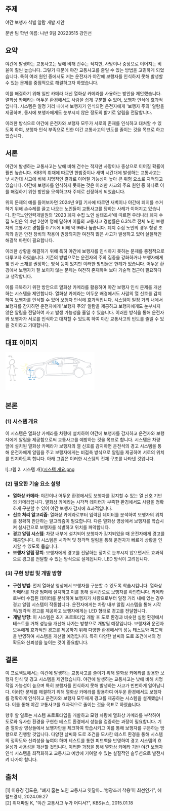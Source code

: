 ## 주제

야간 보행자 식별 알람 개발 제안

분반 팀 학번 이름: 나반 9팀 20223515 강인선

## 요약

 야간에 발생하는 교통사고는 낮에 비해 건수는 적지만, 사망이나 중상으로 이어지는 비율이 훨씬 높습니다. 그렇기 때문에 야간 교통사고를 줄일 수 있는 방법을 고민하게 되었습니다. 특히 여러 원인 중에서도 저는 운전자가 야간에 보행자를 인식하지 못해 발생할 수 있는 문제를 중점적으로 해결하고자 하였습니다.

 이를 해결하기 위해 일반 카메라 대신 열화상 카메라를 사용하는 방안을 제안했습니다. 열화상 카메라는 어두운 환경에서도 사람을 쉽게 구분할 수 있어, 보행자 인식에 효과적입니다. 시스템은 일정 거리 내에서 보행자가 인식되면 운전자에게 '보행자 주의' 알람을 제공하며, 동시에 보행자에게도 눈부시지 않은 정도의 밝기로 알림을 전달합니다.

 이러한 방식으로 야간에 운전자와 보행자 모두가 서로의 존재를 인식하고 대처할 수 있도록 하여, 보행자 인식 부족으로 인한 야간 교통사고의 빈도를 줄이는 것을 목표로 하고 있습니다.

## 서론

 야간에 발생하는 교통사고는 낮에 비해 건수는 적지만 사망이나 중상으로 이어질 확률이 훨씬 높습니다. KBS의 취재에 따르면 한밤중이나 새벽 시간대에 발생하는 교통사고는 낮 시간대 사고에 비해 치명적인 결과로 이어질 가능성이 높아 큰 위험 요소로 지적되고 있습니다. 야간에 보행자를 인식하지 못하는 것은 이러한 사고의 주요 원인 중 하나로 이를 해결하기 위한 방안을 모색하고자 주제로 선정하게 되었습니다.

 위의 문제의 예를 들어보자면 2024년 9월 기사에 따르면 새벽이나 야간에 폐지를 수거하기 위해 손수레를 끌고 나오는 노인들이 교통사고를 당하는 사례가 이어지고 있습니다. 한국노인인력개발원의 '2023 폐지 수집 노인 실태조사'에 따르면 우리나라 폐지 수집 노인은 약 4만 2천여 명에 달하며 이들의 교통사고 경험률은 6.3%로 전체 노인 보행자의 교통사고 경험률 0.7%에 비해 약 9배나 높습니다. 폐지 수집 노인의 경우 형광 조끼와 같은 안전 장비의 착용이 권장되지만 여전히 많은 사고가 발생하고 있어 실질적인 해결책 마련이 필요합니다.

 이러한 상황을 해결하기 위해 특히 야간에 보행자를 인식하지 못하는 문제를 중점적으로 다루고자 하였습니다. 기존의 방법으로는 운전자의 주의 집중을 강화하거나 보행자에게 빛 반사 소재를 권장하는 방식 등이 있지만 이러한 방법들은 한계가 있습니다. 어두운 환경에서 보행자가 잘 보이지 않는 문제는 여전히 존재하며 보다 기술적 접근이 필요하다고 생각합니다.

 이를 극복하기 위한 방안으로 열화상 카메라를 활용하여 야간 보행자 인식 문제를 개선하는 시스템을 제안합니다. 열화상 카메라는 어두운 배경에서도 사람의 열 신호를 감지하여 보행자를 인식할 수 있어 보행자 인식에 효과적입니다. 시스템이 일정 거리 내에서 보행자를 감지하면 운전자에게 '보행자 주의' 알람을 제공하고 보행자에게도 눈부시지 않은 알림을 전달하여 사고 발생 가능성을 줄일 수 있습니다. 이러한 방식을 통해 운전자와 보행자가 서로를 인식하고 대처할 수 있도록 하여 야간 교통사고의 빈도를 줄일 수 있을 것이라고 기대합니다.

## 대표 이미지

 ![그림 1. 야간 보행자 식별 알림](https://github.com/seon707/open24/blob/main/%EB%8C%80%ED%91%9C%20%EC%9D%B4%EB%AF%B8%EC%A7%801.png)

## 본론

### (1) 시스템 개요

 이 시스템은 열화상 카메라를 차량에 설치하여 야간에 보행자를 감지하고 운전자와 보행자에게 알림을 제공함으로써 교통사고를 예방하는 것을 목표로 합니다. 시스템은 차량 앞에 설치된 열화상 카메라가 보행자의 열 신호를 감지하면 운전석의 경고 시스템을 통해 운전자에게 알림을 주고 보행자에게는 비접촉 방식으로 알림을 제공하여 서로의 위치를 인지하도록 합니다. 아래 그림은 이러한 시스템의 전체 구조를 나타낸 것입니다.

  ![그림 2. 시스템 개]([시스템 개요.png](https://github.com/seon707/open24/blob/main/%EC%8B%9C%EC%8A%A4%ED%85%9C%20%EA%B0%9C%EC%9A%94.png)

### (2) 필요한 기술 요소 설명

- **열화상 카메라**: 야간이나 어두운 환경에서도 보행자를 감지할 수 있는 열 신호 기반의 카메라입니다. 열화상 카메라는 시각적 데이터가 부족한 환경에서도 사람을 정확하게 구분할 수 있어 야간 보행자 감지에 효과적입니다.
- **신호 처리 알고리즘**: 열화상 카메라로부터 입력된 데이터를 분석하여 보행자의 위치를 정확히 판단하는 알고리즘이 필요합니다. 다른 열화상 영상에서 보행자를 학습시켜 실시간으로 보행자를 식별하고 위치를 파악합니다.
- **경고 알림 시스템**: 차량 내부에 설치되어 보행자가 감지되었을 때 운전자에게 경고를 제공합니다. 이 시스템은 시각적 및 청각적 알림을 통해 운전자가 빠르게 상황을 인지할 수 있도록 돕습니다.
- **보행자 알림 장치**: 보행자에게 경고를 전달하는 장치로 눈부시지 않으면서도 효과적으로 경고를 전달할 수 있는 방식으로 설계됩니다. LED 방식이 고려됩니다.

### (3) 구현 방법 및 개발 방향

- **구현 방법**: 먼저 열화상 영상에서 보행자를 구분할 수 있도록 학습시킵니다. 열화상 카메라를 차량 범퍼에 설치하고 이를 통해 실시간으로 보행자를 확인합니다. 카메라로부터 수집된 데이터를 분석하여 보행자가 차량으로부터 일정 거리 내에 있는 경우 경고 알림 시스템이 작동합니다. 운전자에게는 차량 내부 알림 시스템을 통해 시각적/청각적 경고를 제공하고 보행자에게는 LED 형태로 경고를 전달합니다.
- **개발 방향**: 이 시스템은 초기 프로토타입 개발 후 도로 환경과 비슷한 실험 환경에서 테스트를 거쳐 성능을 개선해 나가는 방향으로 개발될 예정입니다. 보행자와 운전자 모두에게 효과적인 경고를 제공하기 위해 다양한 환경에서의 성능 테스트와 피드백을 반영하여 시스템을 개선할 예정입니다. 특히 다양한 날씨와 도로 조건에서의 정확도와 신뢰성을 높이는 것이 중요합니다.

## 결론

 이 프로젝트에서는 야간에 발생하는 교통사고를 줄이기 위해 열화상 카메라를 활용한 보행자 인식 및 경고 시스템을 제안했습니다. 야간에 발생하는 교통사고는 낮에 비해 치명적일 가능성이 높으며 특히 보행자를 인식하지 못해 발생하는 사고가 빈번하게 일어납니다. 이러한 문제를 해결하기 위해 열화상 카메라를 활용하여 어두운 환경에서도 보행자를 정확하게 인식하고 운전자와 보행자 모두에게 경고를 제공하는 시스템을 설계했습니다. 이를 통해 야간 교통사고를 효과적으로 줄이는 것을 목표로 하였습니다.

 향후 할 일로는 시스템 프로토타입을 개발하고 모형 차량에 열화상 카메라를 부착하여 도로와 유사한 환경을 구현한 테스트 환경에서 성능을 검증하는 과정이 필요합니다. 기존 열화상 영상들에서 보행자만을 체크하여 학습시키고 이를 통해 보행자를 구분하는 방향으로 진행할 것입니다. 다양한 날씨와 도로 조건을 모사한 테스트 환경을 통해 시스템의 정확도와 신뢰성을 높여야 하며 테스트를 통한 피드백을 반영하여 경고 시스템의 효율성과 사용성을 개선할 것입니다. 이러한 과정을 통해 열화상 카메라 기반 야간 보행자 인식 시스템을 최적화하고 교통사고 예방에 기여할 수 있는 실질적인 솔루션으로 발전시켜 나가야 합니다.

## 출처

[1] 이용경 김도윤, "폐지 줍는 노인 교통사고 잇달아…‘형광조끼 착용’이 최선인가", 헤럴드경제, 2024.09.27  
[2] 취재파일 K, "야간 교통사고 누가 어디서?", KBS뉴스, 2015.01.18
